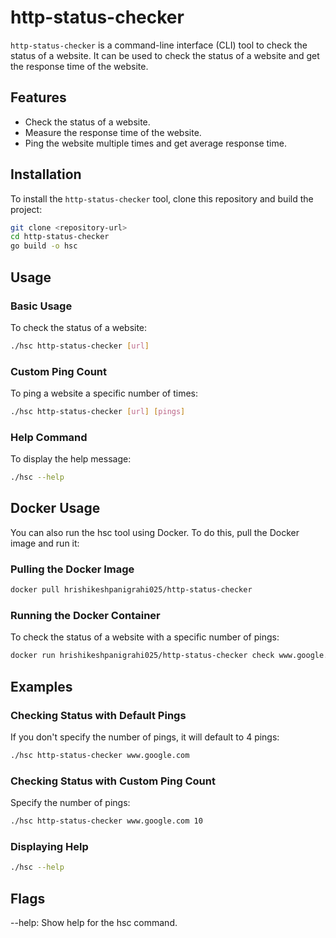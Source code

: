 # http-status-checker

`http-status-checker` is a command-line interface (CLI) tool to check the status of a website. It can be used to check the status of a website and get the response time of the website.

## Features

- Check the status of a website.
- Measure the response time of the website.
- Ping the website multiple times and get average response time.

## Installation

To install the `http-status-checker` tool, clone this repository and build the project:

```sh
git clone <repository-url>
cd http-status-checker
go build -o hsc
```

## Usage

### Basic Usage

To check the status of a website:

```sh
./hsc http-status-checker [url]
```

### Custom Ping Count

To ping a website a specific number of times:

```sh
./hsc http-status-checker [url] [pings]
```

### Help Command

To display the help message:

```sh
./hsc --help
```

## Docker Usage
You can also run the hsc tool using Docker. To do this, pull the Docker image and run it:

### Pulling the Docker Image
```sh
docker pull hrishikeshpanigrahi025/http-status-checker
```

### Running the Docker Container
To check the status of a website with a specific number of pings:
```sh
docker run hrishikeshpanigrahi025/http-status-checker check www.google.com 2
```
## Examples

### Checking Status with Default Pings

If you don't specify the number of pings, it will default to 4 pings:

```sh
./hsc http-status-checker www.google.com
```

### Checking Status with Custom Ping Count

Specify the number of pings:

```sh
./hsc http-status-checker www.google.com 10
```

### Displaying Help

```sh
./hsc --help
```

## Flags
--help: Show help for the hsc command.